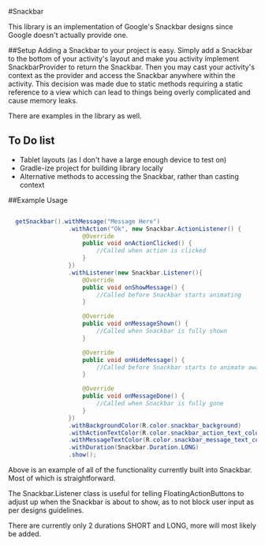 #Snackbar

This library is an implementation of Google's Snackbar designs since Google doesn't actually provide one.

##Setup
Adding a Snackbar to your project is easy. Simply add a Snackbar to the bottom of your activity's layout and make you activity implement SnackbarProvider to return the Snackbar. Then you may cast your activity's context as the provider and access the Snackbar anywhere within the activity. This decision was made due to static methods requiring a static reference to a view which can lead to things being overly complicated and cause memory leaks.

There are examples in the library as well.

## To Do list
- Tablet layouts (as I don't have a large enough device to test on)
- Gradle-ize project for building library locally
- Alternative methods to accessing the Snackbar, rather than casting context

##Example Usage
``` java

  getSnackbar().withMessage("Message Here")
                 .withAction("Ok", new Snackbar.ActionListener() {
                     @Override
                     public void onActionClicked() {
                         //Called when action is clicked
                     }
                 })
                 .withListener(new Snackbar.Listener(){
                     @Override
                     public void onShowMessage() {
                         //Called before Snackbar starts animating
                     }

                     @Override
                     public void onMessageShown() {
                         //Called when Snackbar is fully shown
                     }

                     @Override
                     public void onHideMessage() {
                         //Called before Snackbar starts to animate away
                     }

                     @Override
                     public void onMessageDone() {
                         //Called when Snackbar is fully gone
                     }
                 })
                 .withBackgroundColor(R.color.snackbar_background)
                 .withActionTextColor(R.color.snackbar_action_text_color)
                 .withMessageTextColor(R.color.snackbar_message_text_color)
                 .withDuration(Snackbar.Duration.LONG)
                 .show();

```

Above is an example of all of the functionality currently built into Snackbar. Most of which is straightforward.

The Snackbar.Listener class is useful for telling FloatingActionButtons to adjust up when the Snackbar is about to show, as to not block user input as per designs guidelines.

There are currently only 2 durations SHORT and LONG, more will most likely be added.
